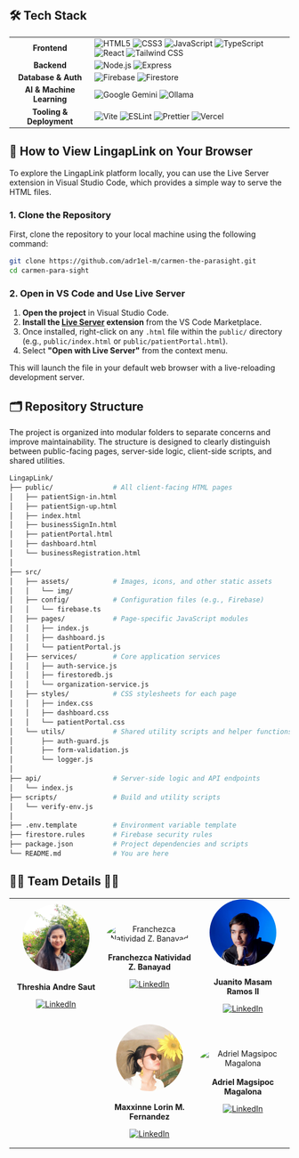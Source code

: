 <h2>🛠️ Tech Stack</h2>

<table>
  <tr>
    <td align="center"><strong>Frontend</strong></td>
    <td>
      <img src="https://img.shields.io/badge/HTML5-E34F26?style=for-the-badge&logo=html5&logoColor=white" alt="HTML5" />
      <img src="https://img.shields.io/badge/CSS3-1572B6?style=for-the-badge&logo=css3&logoColor=white" alt="CSS3" />
      <img src="https://img.shields.io/badge/JavaScript-F7DF1E?style=for-the-badge&logo=javascript&logoColor=black" alt="JavaScript" />
      <img src="https://img.shields.io/badge/TypeScript-3178C6?style=for-the-badge&logo=typescript&logoColor=white" alt="TypeScript" />
      <img src="https://img.shields.io/badge/React-61DAFB?style=for-the-badge&logo=react&logoColor=black" alt="React" />
      <img src="https://img.shields.io/badge/Tailwind_CSS-38B2AC?style=for-the-badge&logo=tailwind-css&logoColor=white" alt="Tailwind CSS" />
    </td>
  </tr>
  <tr>
    <td align="center"><strong>Backend</strong></td>
    <td>
      <img src="https://img.shields.io/badge/Node.js-339933?style=for-the-badge&logo=node.js&logoColor=white" alt="Node.js" />
      <img src="https://img.shields.io/badge/Express-000000?style=for-the-badge&logo=express&logoColor=white" alt="Express" />
    </td>
  </tr>
  <tr>
    <td align="center"><strong>Database & Auth</strong></td>
    <td>
      <img src="https://img.shields.io/badge/Firebase-FFCA28?style=for-the-badge&logo=firebase&logoColor=black" alt="Firebase" />
      <img src="https://img.shields.io/badge/Firestore-FFCA28?style=for-the-badge&logo=firebase&logoColor=black" alt="Firestore" />
    </td>
  </tr>
  <tr>
    <td align="center"><strong>AI & Machine Learning</strong></td>
    <td>
      <img src="https://img.shields.io/badge/Google_Gemini-4285F4?style=for-the-badge&logo=google-gemini&logoColor=white" alt="Google Gemini" />
      <img src="https://img.shields.io/badge/Ollama-000000?style=for-the-badge&logo=ollama&logoColor=white" alt="Ollama" />
    </td>
  </tr>
  <tr>
    <td align="center"><strong>Tooling & Deployment</strong></td>
    <td>
      <img src="https://img.shields.io/badge/Vite-646CFF?style=for-the-badge&logo=vite&logoColor=white" alt="Vite" />
      <img src="https://img.shields.io/badge/ESLint-4B32C3?style=for-the-badge&logo=eslint&logoColor=white" alt="ESLint" />
      <img src="https://img.shields.io/badge/Prettier-F7B93E?style=for-the-badge&logo=prettier&logoColor=black" alt="Prettier" />
      <img src="https://img.shields.io/badge/Vercel-000000?style=for-the-badge&logo=vercel&logoColor=white" alt="Vercel" />
    </td>
  </tr>
</table>

<h2>🚀 How to View LingapLink on Your Browser</h2>

To explore the LingapLink platform locally, you can use the Live Server extension in Visual Studio Code, which provides a simple way to serve the HTML files.

### 1. Clone the Repository

First, clone the repository to your local machine using the following command:

```bash
git clone https://github.com/adr1el-m/carmen-the-parasight.git
cd carmen-para-sight
```

### 2. Open in VS Code and Use Live Server

1.  **Open the project** in Visual Studio Code.
2.  **Install the [Live Server](https://marketplace.visualstudio.com/items?itemName=ritwickdey.LiveServer) extension** from the VS Code Marketplace.
3.  Once installed, right-click on any `.html` file within the `public/` directory (e.g., `public/index.html` or `public/patientPortal.html`).
4.  Select **"Open with Live Server"** from the context menu.

This will launch the file in your default web browser with a live-reloading development server.

<h2 id="repository-structure">🗂️ Repository Structure</h2>

The project is organized into modular folders to separate concerns and improve maintainability. The structure is designed to clearly distinguish between public-facing pages, server-side logic, client-side scripts, and shared utilities.

```sh
LingapLink/
├── public/               # All client-facing HTML pages
│   ├── patientSign-in.html
│   ├── patientSign-up.html
│   ├── index.html
│   ├── businessSignIn.html
│   ├── patientPortal.html
│   ├── dashboard.html
│   └── businessRegistration.html
│
├── src/
│   ├── assets/           # Images, icons, and other static assets
│   │   └── img/
│   ├── config/           # Configuration files (e.g., Firebase)
│   │   └── firebase.ts
│   ├── pages/            # Page-specific JavaScript modules
│   │   ├── index.js
│   │   ├── dashboard.js
│   │   └── patientPortal.js
│   ├── services/         # Core application services
│   │   ├── auth-service.js
│   │   ├── firestoredb.js
│   │   └── organization-service.js
│   ├── styles/           # CSS stylesheets for each page
│   │   ├── index.css
│   │   ├── dashboard.css
│   │   └── patientPortal.css
│   └── utils/            # Shared utility scripts and helper functions
│       ├── auth-guard.js
│       ├── form-validation.js
│       └── logger.js
│
├── api/                  # Server-side logic and API endpoints
│   └── index.js
├── scripts/              # Build and utility scripts
│   └── verify-env.js
│
├── .env.template         # Environment variable template
├── firestore.rules       # Firebase security rules
├── package.json          # Project dependencies and scripts
└── README.md             # You are here
```

<h2>👨‍💻 Team Details 👨‍💻</h2>

<table align="center" width="100%">
  <!-- First Row: 3 members -->
  <tr>
    <!-- Threshia -->
    <td align="center" width="33.33%">
      <img src="src/assets/img/Threshia.png" alt="Threshia Andre Saut" style="border-radius: 50%; width: 120px; height: 120px;"><br><br>
      <strong>Threshia Andre Saut</strong><br>
      <p align="center">
        <a href="https://www.linkedin.com/in/threshia-saut-b74055316/">
          <img src="https://img.shields.io/badge/LinkedIn-0077B5?style=for-the-badge&logo=linkedin&logoColor=white" alt="LinkedIn" />
        </a>
      </p>
    </td>
    <!-- Franchezca -->
    <td align="center" width="33.33%">
      <img src="src/assets/img/Francheska.png" alt="Franchezca Natividad Z. Banayad" style="border-radius: 50%; width: 120px; height: 120px;"><br><br>
      <strong>Franchezca Natividad Z. Banayad</strong><br>
      <p align="center">
        <a href="https://www.linkedin.com/in/franchezca-banayad/">
          <img src="https://img.shields.io/badge/LinkedIn-0077B5?style=for-the-badge&logo=linkedin&logoColor=white" alt="LinkedIn" />
        </a>
      </p>
    </td>
    <!-- Juanito -->
    <td align="center" width="33.33%">
      <img src="src/assets/img/juanito.png" alt="Juanito Masam Ramos II" style="border-radius: 50%; width: 120px; height: 120px;"><br><br>
      <strong>Juanito Masam Ramos II</strong><br>
      <p align="center">
        <a href="https://www.linkedin.com/in/juanito-ramos/">
          <img src="https://img.shields.io/badge/LinkedIn-0077B5?style=for-the-badge&logo=linkedin&logoColor=white" alt="LinkedIn" />
        </a>
      </p>
    </td>
  </tr>
  
  <!-- Second Row: 2 members centered with empty cells for balance -->
  <tr>
    <td></td>
    <!-- Maxxine -->
    <td align="center" width="33.33%">
      <img src="src/assets/img/max.png" alt="Maxxinne Lorin M. Fernandez" style="border-radius: 50%; width: 120px; height: 120px;"><br><br>
      <strong>Maxxinne Lorin M. Fernandez</strong><br>
      <p align="center">
        <a href="https://www.linkedin.com/in/maxxinne-fernandez-364776336/">
          <img src="https://img.shields.io/badge/LinkedIn-0077B5?style=for-the-badge&logo=linkedin&logoColor=white" alt="LinkedIn" />
        </a>
      </p>
    </td>
    <!-- Adriel -->
    <td align="center" width="33.33%">
      <img src="src/assets/img/Adriel.png" alt="Adriel Magsipoc Magalona" style="border-radius: 50%; width: 120px; height: 120px;"><br><br>
      <strong>Adriel Magsipoc Magalona</strong><br>
      <p align="center">
        <a href="https://www.linkedin.com/in/adriel-magalona/">
          <img src="https://img.shields.io/badge/LinkedIn-0077B5?style=for-the-badge&logo=linkedin&logoColor=white" alt="LinkedIn" />
        </a>
      </p>
    </td>
  </tr>
</table>

